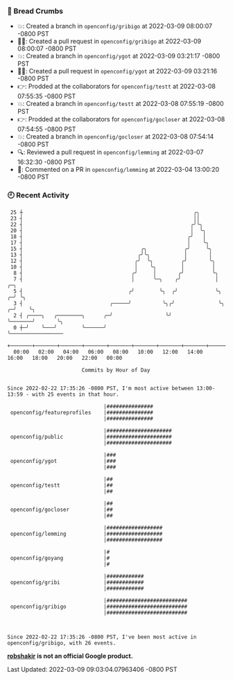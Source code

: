 ### 🍞 Bread Crumbs

 * 💥: Created a branch in `openconfig/gribigo` at 2022-03-09 08:00:07 -0800 PST
 * ✍🏼: Created a pull request in `openconfig/gribigo` at 2022-03-09 08:00:07 -0800 PST
 * 💥: Created a branch in `openconfig/ygot` at 2022-03-09 03:21:17 -0800 PST
 * ✍🏼: Created a pull request in `openconfig/ygot` at 2022-03-09 03:21:16 -0800 PST
 * 👉: Prodded at the collaborators for `openconfig/testt` at 2022-03-08 07:55:35 -0800 PST
 * 💥: Created a branch in `openconfig/testt` at 2022-03-08 07:55:19 -0800 PST
 * 👉: Prodded at the collaborators for `openconfig/gocloser` at 2022-03-08 07:54:55 -0800 PST
 * 💥: Created a branch in `openconfig/gocloser` at 2022-03-08 07:54:14 -0800 PST
 * 🔍: Reviewed a pull request in  `openconfig/lemming` at 2022-03-07 16:32:30 -0800 PST
 * 💬: Commented on a PR in  `openconfig/lemming` at 2022-03-04 13:00:20 -0800 PST

### 🕘 Recent Activity
```
 25 ┼                                                       ╭╮
 23 ┤                                                       ││
 22 ┤                                                      ╭╯╰╮
 20 ┤                                                      │  ╰╮
 18 ┤                                                     ╭╯   │
 17 ┤                                                     │    ╰╮
 15 ┤                                      ╭╮            ╭╯     ╰╮
 13 ┤                                     ╭╯╰╮           │       │
 12 ┤                                    ╭╯  ╰╮         ╭╯       ╰╮
 10 ┤                                    │    ╰╮        │         │
  8 ┤                                   ╭╯     │       ╭╯         ╰╮
  7 ┤                                   │      ╰─╮    ╭╯           │             ╭─╮
  5 ┤                                  ╭╯        ╰╮  ╭╯            ╰╮          ╭─╯ ╰╮
  3 ┤                            ╭─────╯          ╰╮╭╯              ╰╮       ╭─╯    ╰╮
  2 ┤ ╭────╮   ╭────────╮      ╭─╯                 ╰╯                ╰───────╯       ╰╮
  0 ┼─╯    ╰───╯        ╰──────╯                                                      ╰─────────────────
    +───────+───────+───────+───────+───────+───────+───────+───────+───────+───────+───────+───────+────
  00:00   02:00   04:00   06:00   08:00   10:00   12:00   14:00   16:00   18:00   20:00   22:00   00:00   

						Commits by Hour of Day


Since 2022-02-22 17:35:26 -0800 PST, I'm most active between 13:00-13:59 - with 25 events in that hour.

```



```
                               |###############
 openconfig/featureprofiles    |###############
                               |###############

                               |#####################
 openconfig/public             |#####################
                               |#####################

                               |###
 openconfig/ygot               |###
                               |###

                               |##
 openconfig/testt              |##
                               |##

                               |##
 openconfig/gocloser           |##
                               |##

                               |##################
 openconfig/lemming            |##################
                               |##################

                               |#
 openconfig/goyang             |#
                               |#

                               |############
 openconfig/gribi              |############
                               |############

                               |##########################
 openconfig/gribigo            |##########################
                               |##########################



Since 2022-02-22 17:35:26 -0800 PST, I've been most active in openconfig/gribigo, with 26 events.

```
**[robshakir](mailto:robjs@google.com) is not an official Google product.**  


Last Updated: 2022-03-09 09:03:04.07963406 -0800 PST
